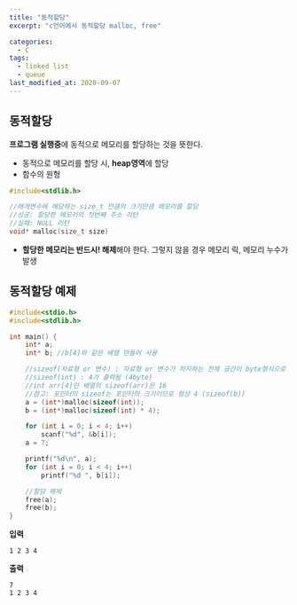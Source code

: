 ```yaml
---
title: "동적할당"
excerpt: "c언어에서 동적할당 malloc, free"

categories:
  - C
tags:
  - linked list
  - queue
last_modified_at: 2020-09-07
---
```

동적할당  
-------  
**프로그램 실행중**에 동적으로 메모리를 할당하는 것을 뜻한다.  
* 동적으로 메모리를 할당 시, **heap영역**에 할당
* 함수의 원형  

``` c  
#include<stdlib.h>  

//매개변수에 해당하는 size_t 만큼의 크기만큼 메모리를 할당  
//성공: 할당한 메모리의 첫번째 주소 리턴  
//실패: NULL 리턴  
void* malloc(size_t size)  
```  
* **할당한 메모리는 반드시! 해제**해야 한다. 그렇지 않을 경우 메모리 릭, 메모리 누수가 발생  


동적할당 예제  
-------  
``` c  
#include<stdio.h>
#include<stdlib.h>

int main() {
	int* a;	
	int* b;	//b[4]와 같은 배열 만들어 사용

	//sizeof(자료형 or 변수) : 자료형 or 변수가 차지하는 전체 공간이 byte형식으로 출력된다.  
	//sizeof(int) : 4가 출력됨 (4byte)
	//int arr[4]인 배열의 sizeof(arr)은 16
	//참고: 포인터의 sizeof는 포인터의 크기이므로 항상 4 (sizeof(b))
	a = (int*)malloc(sizeof(int));
	b = (int*)malloc(sizeof(int) * 4);	

	for (int i = 0; i < 4; i++)
		scanf("%d", &b[i]);
	a = 7;

	printf("%d\n", a);
	for (int i = 0; i < 4; i++)
		printf("%d ", b[i]);

	//할당 해제
	free(a);
	free(b);
}
```  

**입력**  
```  
1 2 3 4  
```  


**출력**  
```  
7
1 2 3 4  
```  